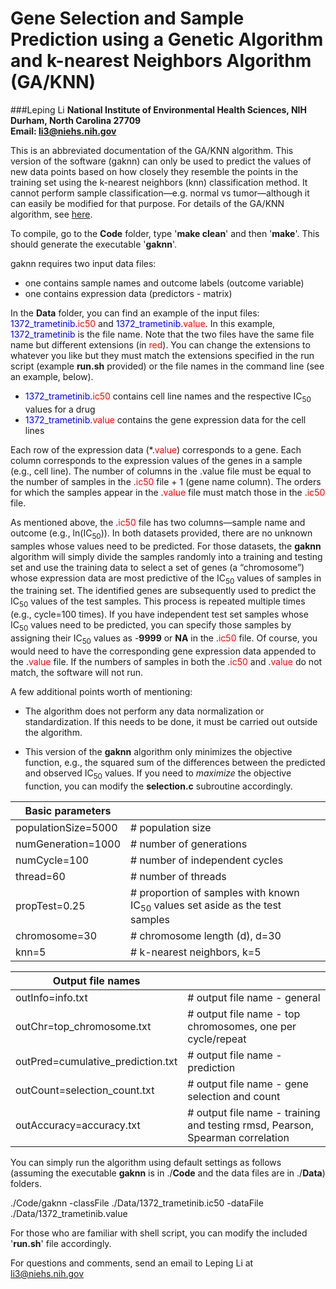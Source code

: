 # Gene Selection and Sample Prediction using a Genetic Algorithm and k-nearest Neighbors Algorithm (GA/KNN)


###Leping Li
**National Institute of Environmental Health Sciences, NIH** <br>
**Durham, North Carolina 27709** <br>
**Email: [li3@niehs.nih.gov](li3@niehs.nih.gov)** <br>


This is an abbreviated documentation of the GA/KNN algorithm. This version of the software (gaknn) can only be used to predict the values of new data points based on how closely they resemble the points in the training set using the k-nearest neighbors (knn) classification method. It cannot perform sample classification—e.g. normal vs tumor—although it can easily be modified for that purpose. For details of the GA/KNN algorithm, see [here](https://academic.oup.com/bioinformatics/article/17/12/1131/225290).

To compile, go to the **Code** folder, type '**make clean**' and then '**make**'. This should generate the executable '**gaknn**'.

gaknn requires two input data files:

* one contains sample names and outcome labels (outcome variable)
* one contains expression data (predictors - matrix)

In the **Data** folder, you can find an example of the input files: <span style="color:blue">1372\_trametinib.<span style="color:red">ic50</span></span> and <span style="color:blue">1372\_trametinib.<span style="color:red">value</span></span>. In this example, <span style="color:blue">1372_trametinib</span> is the file name. Note that the two files have the same file name but different extensions (in <span style="color:red">red</span>).  You can change the extensions to whatever you like but they must match the extensions specified in the run script (example **run.sh** provided) or the file names in the command line (see an example, below). 


* <span style="color:blue">1372\_trametinib.<span style="color:red">ic50</span></span> contains cell line names and the respective IC<sub>50</sub> values for a drug
* <span style="color:blue">1372\_trametinib.<span style="color:red">value</span></span> contains the gene expression data for the cell lines

Each row of the expression data (*.<span style="color:red">value</span>) corresponds to a gene. Each column corresponds to the expression values of the genes in a sample (e.g., cell line). The number of columns in the .value file must be equal to the number of samples in the .<span style="color:red">ic50</span> file + 1 (gene name column). The orders for which the samples appear in the .<span style="color:red">value</span> file must match those in the .<span style="color:red">ic50</span> file.


As mentioned above, the .<span style="color:red">ic50</span> file has two columns—sample name and outcome (e.g., ln(IC<sub>50</sub>)). In both datasets provided, there are no unknown samples whose values need to be predicted. For those datasets, the **gaknn** algorithm will simply divide the samples randomly into a training and testing set and use the training data to select a set of genes (a “chromosome”) whose expression data are most predictive of the IC<sub>50</sub> values of samples in the training set. The identified genes are subsequently used to predict the IC<sub>50</sub> values of the test samples. This process is repeated multiple times (e.g., cycle=100 times). If you have independent test set samples whose IC<sub>50</sub> values need to be predicted, you can specify those samples by assigning their IC<sub>50</sub> values as -**9999** or **NA** in the .<span style="color:red">ic50</span> file. Of course, you would need to have the corresponding gene expression data appended to the .<span style="color:red">value</span> file. If the numbers of samples in both the .<span style="color:red">ic50</span> and .<span style="color:red">value</span> do not match, the software will not run. 


A few additional points worth of mentioning:

* The algorithm does not perform any data normalization or standardization. If this needs to be done, it must be carried out outside the algorithm. 

* This version of the **gaknn** algorithm only minimizes the objective function, e.g., the squared sum of the differences between the predicted and observed IC<sub>50</sub> values. If you need to _maximize_ the objective function, you can modify the **selection.c** subroutine accordingly.


| Basic parameters  | |
| ------------- | ----- |
| populationSize=5000      | # population size |
| numGeneration=1000 |  # number of generations|
| numCycle=100 | # number of independent cycles|
| thread=60 | # number of threads |
| propTest=0.25 | # proportion of samples with known IC<sub>50</sub> values set aside as the test samples|
| chromosome=30 | # chromosome length (d), d=30 |
| knn=5 | # k-nearest neighbors, k=5 |



| Output file names  | |
| ------------- | ----- |
| outInfo=info.txt | # output file name - general |
| outChr=top_chromosome.txt | # output file name - top chromosomes, one per cycle/repeat |
| outPred=cumulative_prediction.txt | # output file name - prediction  |
| outCount=selection_count.txt | # output file name - gene selection and count |
| outAccuracy=accuracy.txt | # output file name - training and testing rmsd, Pearson, Spearman correlation |

You can simply run the algorithm using default settings as follows (assuming the executable **gaknn** is in ./**Code** and the data files are in ./**Data**) folders.

./Code/gaknn -classFile ./Data/1372\_trametinib.ic50 -dataFile ./Data/1372_trametinib.value

For those who are familiar with shell script, you can modify the included '**run.sh**' file accordingly.

For questions and comments, send an email to Leping Li at [li3@niehs.nih.gov](li3@niehs.nih.gov)








